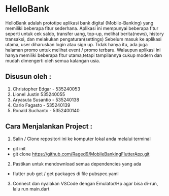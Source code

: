 # HelloBank

HelloBank adalah prototipe aplikasi bank digital (Mobile-Banking) yang memiliki beberapa fitur sederhana. Aplikasi ini mempunyai beberapa fitur seperti untuk cek saldo, transfer uang, top-up, melihat berita(news), history transaksi, dan melakukan pengaturan(settings) Sebelum masuk ke aplikasi utama, user diharuskan login atau sign up. Tidak hanya itu, ada juga halaman promo untuk melihat event / promo terbaru. Walaupun aplikasi ini hanya memiliki beberapa fitur utama,tetapi tampilannya cukup modern dan mudah dimengerti oleh semua kalangan usia.

## Disusun oleh :

1. Christopher Edgar - 535240053
2. Lionel Justin 535240055
3. Aryasuta Susantio - 535240138
4. Carlo Fagasto - 535240139
5. Ronald Suchanto - 5352400140

## Cara Menjalankan Project :
1. Salin / Clone repositori ini ke komputer lokal anda melalui terminal
- git init
- git clone https://github.com/Raged9/MobileBankingFlutterApp.git
2. Pastikan untuk mendownload semua dependencies yang ada
- flutter pub get / get packages di file pubspec.yaml
3. Connect dan nyalakan VSCode dengan Emulator/Hp agar bisa di-run, lalu run main.dart


